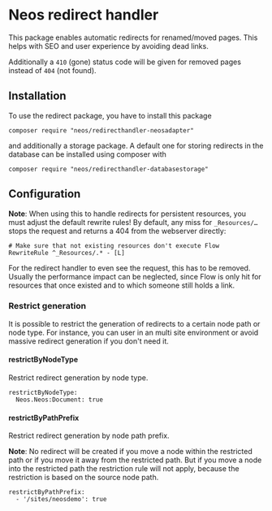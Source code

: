 # Neos redirect handler

This package enables automatic redirects for renamed/moved pages. This helps with SEO and user experience by avoiding dead links.

Additionally a `410` (gone) status code will be given for removed pages instead of `404` (not found).

## Installation

To use the redirect package, you have to install this package
	
	composer require "neos/redirecthandler-neosadapter"
	
and additionally a storage package. A default one for storing redirects in the database can be installed using composer with 

	composer require "neos/redirecthandler-databasestorage"

## Configuration

**Note**: When using this to handle redirects for persistent resources, you must adjust the default
rewrite rules! By default, any miss for `_Resources/…` stops the request and returns a 404 from the
webserver directly:
  
  	# Make sure that not existing resources don't execute Flow
	RewriteRule ^_Resources/.* - [L]

For the redirect handler to even see the request, this has to be removed. Usually the performance impact
can be neglected, since Flow is only hit for resources that once existed and to which someone still holds
a link.

### Restrict generation
It is possible to restrict the generation of redirects to a certain node path or node type. For instance, you can user 
in an multi site environment or avoid massive redirect generation if you don't need it.

#### restrictByNodeType
Restrict redirect generation by node type.  
```
restrictByNodeType:
  Neos.Neos:Document: true
```

#### restrictByPathPrefix
Restrict redirect generation by node path prefix.

**Note**: No redirect will be created if you move a node within the restricted path or if you move it away from the 
restricted path. But if you move a node into the restricted path the restriction rule will not apply, because the 
restriction is based on the source node path.
```
restrictByPathPrefix:
  - '/sites/neosdemo': true
```  
